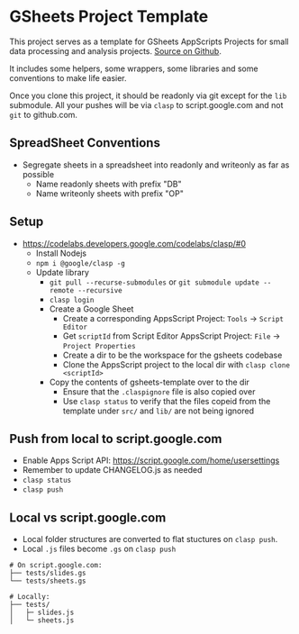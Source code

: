 # GSheets Project Template

This project serves as a template for GSheets AppScripts Projects for small data processing and analysis projects. [Source on Github](https://github.com/kaiwren/gsheets-template).

It includes some helpers, some wrappers, some libraries and some conventions to make life easier.

Once you clone this project, it should be readonly via git except for the `lib` submodule.  All your pushes will be via `clasp` to script.google.com and not `git` to github.com.

## SpreadSheet Conventions

* Segregate sheets in a spreadsheet into readonly and writeonly as far as possible 
  * Name readonly sheets with prefix "DB"
  * Name writeonly sheets with prefix "OP"

## Setup

* https://codelabs.developers.google.com/codelabs/clasp/#0
  * Install Nodejs
  * `npm i @google/clasp -g `
  * Update library
    * `git pull --recurse-submodules` or `git submodule update --remote --recursive`
    * `clasp login`
    * Create a Google Sheet
      * Create a corresponding AppsScript Project: `Tools` -> `Script Editor`
      * Get `scriptId` from Script Editor AppsScript Project: `File` -> `Project Properties` 
      * Create a dir to be the workspace for the gsheets codebase
      * Clone the AppsScript project to the local dir with `clasp clone <scriptId>`
    * Copy the contents of gsheets-template over to the dir
      * Ensure that the `.claspignore` file is also copied over
      * Use `clasp status` to verify that the files copeid from the template under `src/` and `lib/` are not being ignored
    
## Push from local to script.google.com

* Enable Apps Script API: https://script.google.com/home/usersettings
* Remember to update CHANGELOG.js as needed
* `clasp status`
* `clasp push`

## Local vs script.google.com

* Local folder structures are converted to flat stuctures on `clasp push`.
* Local `.js` files become `.gs` on `clasp push`

```
# On script.google.com:
├── tests/slides.gs
└── tests/sheets.gs

# Locally:
├── tests/
│   ├─ slides.js
│   └─ sheets.js
```
